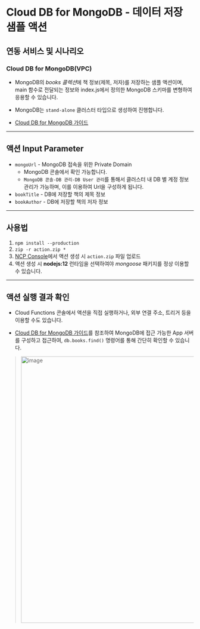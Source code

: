 # Cloud DB for MongoDB - 데이터 저장 샘플 액션
## 연동 서비스 및 시나리오
### Cloud DB for MongoDB(VPC)
+ MongoDB의 *books 콜렉션*에 책 정보(제목, 저자)를 저장하는 샘플 액션이며, main 함수로 전달되는 정보와 index.js에서 정의한 MongoDB 스키마를 변형하여 응용할 수 있습니다.

+ MongoDB는 `stand-alone` 클러스터 타입으로 생성하여 진행합니다.

+ [Cloud DB for MongoDB 가이드](https://guide.ncloud-docs.com/docs/clouddbformongodb-overview)

---
## 액션 Input Parameter
+ `mongoUrl` - MongoDB 접속을 위한 Private Domain
  - MongoDB 콘솔에서 확인 가능합니다.
  - `MongoDB 콘솔-DB 관리-DB User 관리`를 통해서 클러스터 내 DB 별 계정 정보 관리가 가능하며, 이를 이용하여 Url을 구성하게 됩니다.
+ `bookTitle` - DB에 저장할 책의 제목 정보
+ `bookAuthor` - DB에 저장할 책의 저자 정보

---
## 사용법
1. `npm install --production`
2. `zip -r action.zip *`
3. [NCP Console](console.ncloud.com)에서 액션 생성 시 `action.zip` 파일 업로드
4. 액션 생성 시 **nodejs:12** 런타임을 선택하여야 *mongoose* 패키지를 정상 이용할 수 있습니다.

---
## 액션 실행 결과 확인
+ Cloud Functions 콘솔에서 액션을 직접 실행하거나, 외부 연결 주소, 트리거 등을 이용할 수도 있습니다.

+ [Cloud DB for MongoDB 가이드](https://guide.ncloud-docs.com/docs/clouddbformongodb-overview)를 참조하여 MongoDB에 접근 가능한 App 서버를 구성하고 접근하여, `db.books.find()` 명령어를 통해 간단히 확인할 수 있습니다.
> <img width="714" alt="image" src="https://user-images.githubusercontent.com/104127073/167882253-7d3c75c1-9949-4647-bbbe-55de9120aeb4.png">